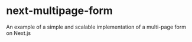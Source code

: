 # next-multipage-form
An example of a simple and scalable implementation of a multi-page form on Next.js
